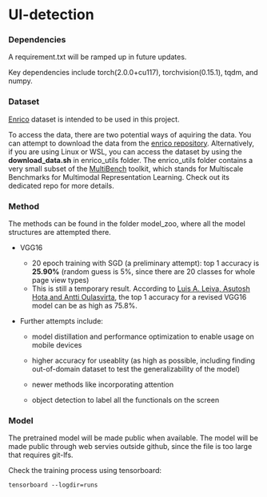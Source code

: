# UI-detection

### Dependencies

A requirement.txt will be ramped up in future updates.

Key dependencies include torch(2.0.0+cu117), torchvision(0.15.1), tqdm, and numpy.

### Dataset

[Enrico](https://github.com/luileito/enrico) dataset is intended to be used in this project.

To access the data, there are two potential ways of aquiring the data. You can attempt to download the data from the [enrico repository](https://github.com/luileito/enrico). Alternatively, if you are using Linux or WSL, you can access the dataset by using the **download_data.sh** in enrico_utils folder. The enrico_utils folder contains a very small subset of the [MultiBench](https://github.com/pliang279/MultiBench) toolkit, which stands for Multiscale Benchmarks for Multimodal Representation Learning. Check out its dedicated repo for more details.

### Method

The methods can be found in the folder model_zoo, where all the model structures are attempted there.

- VGG16

  - 20 epoch training with SGD (a preliminary attempt): top 1 accuracy is **25.90%** (random guess is 5%, since there are 20 classes for whole page view types)
  - This is still a temporary result. According to [Luis A. Leiva, Asutosh Hota and Antti Oulasvirta](https://userinterfaces.aalto.fi/enrico/), the top 1 accuracy for a revised VGG16 model can be as high as 75.8%.

- Further attempts include:

  - model distillation and performance optimization to enable usage on mobile devices

  - higher accuracy for useablity (as high as possible, including finding out-of-domain dataset to test the generalizability of the model)

  - newer methods like incorporating attention

  - object detection to label all the functionals on the screen
  
### Model

The pretrained model will be made public when available. The model will be made public through web servies outside github, since the file is too large that requires git-lfs.

Check the training process using tensorboard:

```
tensorboard --logdir=runs
```

